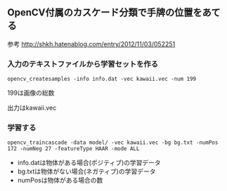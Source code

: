 ## OpenCV付属のカスケード分類で手牌の位置をあてる　

参考  http://shkh.hatenablog.com/entry/2012/11/03/052251

### 入力のテキストファイルから学習セットを作る

```
opencv_createsamples -info info.dat -vec kawaii.vec -num 199
```

199は画像の総数

出力はkawaii.vec

### 学習する

```
opencv_traincascade -data model/ -vec kawaii.vec -bg bg.txt -numPos 172 -numNeg 27 -featureType HAAR -mode ALL
```

- info.datは物体がある場合(ポジティブ)の学習データ
- bg.txtは物体がない場合(ネガティブ)の学習データ
- numPosは物体がある場合の数
